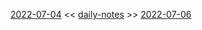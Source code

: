 [2022-07-04](daily_notes/2022-07-04) << [daily-notes](notes/daily-notes.md) >> [2022-07-06](daily_notes/2022-07-06)